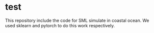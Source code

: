 # test
This repository include the code for SML simulate in coastal ocean. 
We used sklearn and pytorch to do this work respectively.